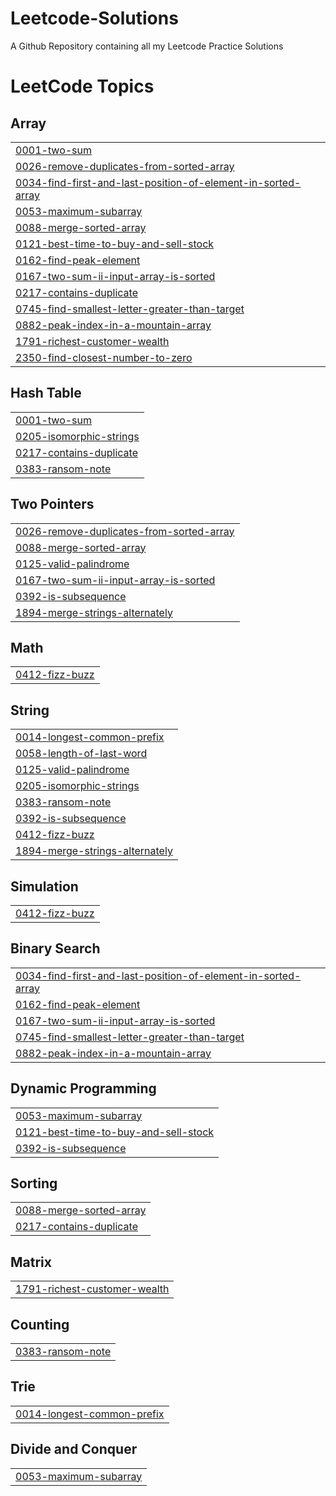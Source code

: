 # Leetcode-Solutions
A Github Repository containing all my Leetcode Practice Solutions

<!---LeetCode Topics Start-->
# LeetCode Topics
## Array
|  |
| ------- |
| [0001-two-sum](https://github.com/PratD26/Leetcode-Solutions/tree/master/0001-two-sum) |
| [0026-remove-duplicates-from-sorted-array](https://github.com/PratD26/Leetcode-Solutions/tree/master/0026-remove-duplicates-from-sorted-array) |
| [0034-find-first-and-last-position-of-element-in-sorted-array](https://github.com/PratD26/Leetcode-Solutions/tree/master/0034-find-first-and-last-position-of-element-in-sorted-array) |
| [0053-maximum-subarray](https://github.com/PratD26/Leetcode-Solutions/tree/master/0053-maximum-subarray) |
| [0088-merge-sorted-array](https://github.com/PratD26/Leetcode-Solutions/tree/master/0088-merge-sorted-array) |
| [0121-best-time-to-buy-and-sell-stock](https://github.com/PratD26/Leetcode-Solutions/tree/master/0121-best-time-to-buy-and-sell-stock) |
| [0162-find-peak-element](https://github.com/PratD26/Leetcode-Solutions/tree/master/0162-find-peak-element) |
| [0167-two-sum-ii-input-array-is-sorted](https://github.com/PratD26/Leetcode-Solutions/tree/master/0167-two-sum-ii-input-array-is-sorted) |
| [0217-contains-duplicate](https://github.com/PratD26/Leetcode-Solutions/tree/master/0217-contains-duplicate) |
| [0745-find-smallest-letter-greater-than-target](https://github.com/PratD26/Leetcode-Solutions/tree/master/0745-find-smallest-letter-greater-than-target) |
| [0882-peak-index-in-a-mountain-array](https://github.com/PratD26/Leetcode-Solutions/tree/master/0882-peak-index-in-a-mountain-array) |
| [1791-richest-customer-wealth](https://github.com/PratD26/Leetcode-Solutions/tree/master/1791-richest-customer-wealth) |
| [2350-find-closest-number-to-zero](https://github.com/PratD26/Leetcode-Solutions/tree/master/2350-find-closest-number-to-zero) |
## Hash Table
|  |
| ------- |
| [0001-two-sum](https://github.com/PratD26/Leetcode-Solutions/tree/master/0001-two-sum) |
| [0205-isomorphic-strings](https://github.com/PratD26/Leetcode-Solutions/tree/master/0205-isomorphic-strings) |
| [0217-contains-duplicate](https://github.com/PratD26/Leetcode-Solutions/tree/master/0217-contains-duplicate) |
| [0383-ransom-note](https://github.com/PratD26/Leetcode-Solutions/tree/master/0383-ransom-note) |
## Two Pointers
|  |
| ------- |
| [0026-remove-duplicates-from-sorted-array](https://github.com/PratD26/Leetcode-Solutions/tree/master/0026-remove-duplicates-from-sorted-array) |
| [0088-merge-sorted-array](https://github.com/PratD26/Leetcode-Solutions/tree/master/0088-merge-sorted-array) |
| [0125-valid-palindrome](https://github.com/PratD26/Leetcode-Solutions/tree/master/0125-valid-palindrome) |
| [0167-two-sum-ii-input-array-is-sorted](https://github.com/PratD26/Leetcode-Solutions/tree/master/0167-two-sum-ii-input-array-is-sorted) |
| [0392-is-subsequence](https://github.com/PratD26/Leetcode-Solutions/tree/master/0392-is-subsequence) |
| [1894-merge-strings-alternately](https://github.com/PratD26/Leetcode-Solutions/tree/master/1894-merge-strings-alternately) |
## Math
|  |
| ------- |
| [0412-fizz-buzz](https://github.com/PratD26/Leetcode-Solutions/tree/master/0412-fizz-buzz) |
## String
|  |
| ------- |
| [0014-longest-common-prefix](https://github.com/PratD26/Leetcode-Solutions/tree/master/0014-longest-common-prefix) |
| [0058-length-of-last-word](https://github.com/PratD26/Leetcode-Solutions/tree/master/0058-length-of-last-word) |
| [0125-valid-palindrome](https://github.com/PratD26/Leetcode-Solutions/tree/master/0125-valid-palindrome) |
| [0205-isomorphic-strings](https://github.com/PratD26/Leetcode-Solutions/tree/master/0205-isomorphic-strings) |
| [0383-ransom-note](https://github.com/PratD26/Leetcode-Solutions/tree/master/0383-ransom-note) |
| [0392-is-subsequence](https://github.com/PratD26/Leetcode-Solutions/tree/master/0392-is-subsequence) |
| [0412-fizz-buzz](https://github.com/PratD26/Leetcode-Solutions/tree/master/0412-fizz-buzz) |
| [1894-merge-strings-alternately](https://github.com/PratD26/Leetcode-Solutions/tree/master/1894-merge-strings-alternately) |
## Simulation
|  |
| ------- |
| [0412-fizz-buzz](https://github.com/PratD26/Leetcode-Solutions/tree/master/0412-fizz-buzz) |
## Binary Search
|  |
| ------- |
| [0034-find-first-and-last-position-of-element-in-sorted-array](https://github.com/PratD26/Leetcode-Solutions/tree/master/0034-find-first-and-last-position-of-element-in-sorted-array) |
| [0162-find-peak-element](https://github.com/PratD26/Leetcode-Solutions/tree/master/0162-find-peak-element) |
| [0167-two-sum-ii-input-array-is-sorted](https://github.com/PratD26/Leetcode-Solutions/tree/master/0167-two-sum-ii-input-array-is-sorted) |
| [0745-find-smallest-letter-greater-than-target](https://github.com/PratD26/Leetcode-Solutions/tree/master/0745-find-smallest-letter-greater-than-target) |
| [0882-peak-index-in-a-mountain-array](https://github.com/PratD26/Leetcode-Solutions/tree/master/0882-peak-index-in-a-mountain-array) |
## Dynamic Programming
|  |
| ------- |
| [0053-maximum-subarray](https://github.com/PratD26/Leetcode-Solutions/tree/master/0053-maximum-subarray) |
| [0121-best-time-to-buy-and-sell-stock](https://github.com/PratD26/Leetcode-Solutions/tree/master/0121-best-time-to-buy-and-sell-stock) |
| [0392-is-subsequence](https://github.com/PratD26/Leetcode-Solutions/tree/master/0392-is-subsequence) |
## Sorting
|  |
| ------- |
| [0088-merge-sorted-array](https://github.com/PratD26/Leetcode-Solutions/tree/master/0088-merge-sorted-array) |
| [0217-contains-duplicate](https://github.com/PratD26/Leetcode-Solutions/tree/master/0217-contains-duplicate) |
## Matrix
|  |
| ------- |
| [1791-richest-customer-wealth](https://github.com/PratD26/Leetcode-Solutions/tree/master/1791-richest-customer-wealth) |
## Counting
|  |
| ------- |
| [0383-ransom-note](https://github.com/PratD26/Leetcode-Solutions/tree/master/0383-ransom-note) |
## Trie
|  |
| ------- |
| [0014-longest-common-prefix](https://github.com/PratD26/Leetcode-Solutions/tree/master/0014-longest-common-prefix) |
## Divide and Conquer
|  |
| ------- |
| [0053-maximum-subarray](https://github.com/PratD26/Leetcode-Solutions/tree/master/0053-maximum-subarray) |
<!---LeetCode Topics End-->